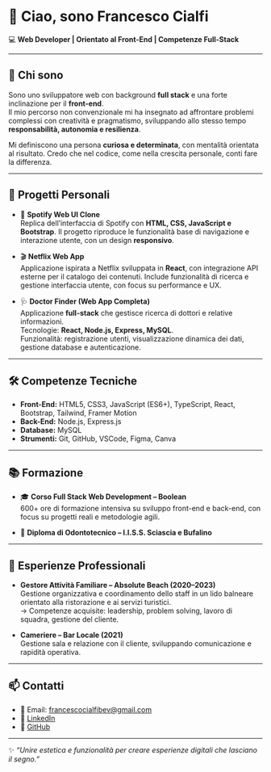 # 👋 Ciao, sono Francesco Cialfi  
💻 **Web Developer | Orientato al Front-End | Competenze Full-Stack**  

---

## 🙋 Chi sono
Sono uno sviluppatore web con background **full stack** e una forte inclinazione per il **front-end**.  
Il mio percorso non convenzionale mi ha insegnato ad affrontare problemi complessi con creatività e pragmatismo, sviluppando allo stesso tempo **responsabilità, autonomia e resilienza**.  

Mi definiscono una persona **curiosa e determinata**, con mentalità orientata al risultato. Credo che nel codice, come nella crescita personale, conti fare la differenza.  

---

## 🚀 Progetti Personali
- 🎵 **Spotify Web UI Clone**  
  Replica dell’interfaccia di Spotify con **HTML, CSS, JavaScript e Bootstrap**. Il progetto riproduce le funzionalità base di navigazione e interazione utente, con un design **responsivo**.  

- 🎬 **Netflix Web App**  
  Applicazione ispirata a Netflix sviluppata in **React**, con integrazione API esterne per il catalogo dei contenuti. Include funzionalità di ricerca e gestione interfaccia utente, con focus su performance e UX.  

- 🩺 **Doctor Finder (Web App Completa)**  
  Applicazione **full-stack** che gestisce ricerca di dottori e relative informazioni.  
  Tecnologie: **React, Node.js, Express, MySQL**.  
  Funzionalità: registrazione utenti, visualizzazione dinamica dei dati, gestione database e autenticazione.  

---

## 🛠️ Competenze Tecniche
- **Front-End:** HTML5, CSS3, JavaScript (ES6+), TypeScript, React, Bootstrap, Tailwind, Framer Motion  
- **Back-End:** Node.js, Express.js  
- **Database:** MySQL  
- **Strumenti:** Git, GitHub, VSCode, Figma, Canva  

---

## 📚 Formazione
- 🎓 **Corso Full Stack Web Development – Boolean**  
  600+ ore di formazione intensiva su sviluppo front-end e back-end, con focus su progetti reali e metodologie agili.  

- 🏫 **Diploma di Odontotecnico – I.I.S.S. Sciascia e Bufalino**  

---

## 💼 Esperienze Professionali
- **Gestore Attività Familiare – Absolute Beach (2020–2023)**  
  Gestione organizzativa e coordinamento dello staff in un lido balneare orientato alla ristorazione e ai servizi turistici.  
  → Competenze acquisite: leadership, problem solving, lavoro di squadra, gestione del cliente.  

- **Cameriere – Bar Locale (2021)**  
  Gestione sala e relazione con il cliente, sviluppando comunicazione e rapidità operativa.  

---

## 📫 Contatti
- 📧 Email: francescocialfibev@gmail.com  
- 💼 [LinkedIn](https://www.linkedin.com/in/FrancescoCialfiDev)  
- 🐙 [GitHub](https://github.com/FrancescoCialfiDev)  

---

✨ *“Unire estetica e funzionalità per creare esperienze digitali che lasciano il segno.”*  
